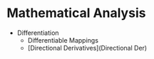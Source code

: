 # Mathematical Analysis

* Differentiation
  * Differentiable Mappings
  * [Directional Derivatives](Directional Der)